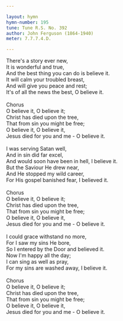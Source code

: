 ```yaml
---

layout: hymn
hymn-number: 195
tune: Tune R.S. No. 392
author: John Ferguson (1864-1940)
meter: 7.7.7.4.D.

---
```

There's a story ever new,<br>It is wonderful and true,<br>And the best thing you can do is believe it.<br>It will calm your troubled breast,<br>And will give you peace and rest;<br>It's of all the news the best, O believe it.<br><br>Chorus<br>O believe it, O believe it;<br>Christ has died upon the tree,<br>That from sin you might be free;<br>O believe it, O believe it,<br>Jesus died for you and me - O believe it.<br><br>I was serving Satan well,<br>And in sin did far excel,<br>And would soon have been in hell, I believe it.<br>But the Saviour He drew near,<br>And He stopped my wild career,<br>For His gospel banished fear, I believed it.<br><br>Chorus<br>O believe it, O believe it;<br>Christ has died upon the tree,<br>That from sin you might be free;<br>O believe it, O believe it,<br>Jesus died for you and me - O believe it.<br><br>I could grace withstand no more,<br>For I saw my sins He bore,<br>So I entered by the Door and believed it.<br>Now I'm happy all the day;<br>I can sing as well as pray,<br>For my sins are washed away, I believe it.<br><br>Chorus<br>O believe it, O believe it;<br>Christ has died upon the tree,<br>That from sin you might be free;<br>O believe it, O believe it,<br>Jesus died for you and me - O believe it.<br><br><br>
